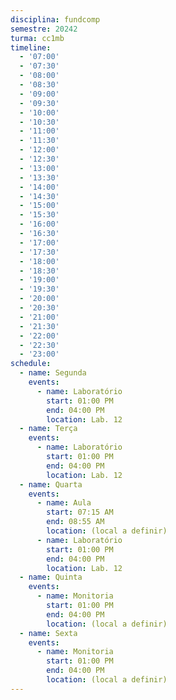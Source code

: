 ```yaml
---
disciplina: fundcomp
semestre: 20242
turma: cc1mb
timeline:
  - '07:00'
  - '07:30'
  - '08:00'
  - '08:30'
  - '09:00'
  - '09:30'
  - '10:00'
  - '10:30'
  - '11:00'
  - '11:30'
  - '12:00'
  - '12:30'
  - '13:00'
  - '13:30'
  - '14:00'
  - '14:30'
  - '15:00'
  - '15:30'
  - '16:00'
  - '16:30'
  - '17:00'
  - '17:30'
  - '18:00'
  - '18:30'
  - '19:00'
  - '19:30'
  - '20:00'
  - '20:30'
  - '21:00'
  - '21:30'
  - '22:00'
  - '22:30'
  - '23:00'
schedule:
  - name: Segunda
    events:
      - name: Laboratório
        start: 01:00 PM
        end: 04:00 PM
        location: Lab. 12
  - name: Terça
    events:
      - name: Laboratório
        start: 01:00 PM
        end: 04:00 PM
        location: Lab. 12
  - name: Quarta
    events:
      - name: Aula
        start: 07:15 AM
        end: 08:55 AM
        location: (local a definir)
      - name: Laboratório
        start: 01:00 PM
        end: 04:00 PM
        location: Lab. 12
  - name: Quinta
    events:
      - name: Monitoria
        start: 01:00 PM
        end: 04:00 PM
        location: (local a definir)
  - name: Sexta
    events:
      - name: Monitoria
        start: 01:00 PM
        end: 04:00 PM
        location: (local a definir)
---
```

